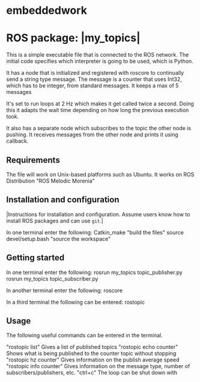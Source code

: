 # embeddedwork

# ROS package: |my_topics|

This is a simple executable file that is connected to the ROS network.
The initial code specifies which interpreter is going to be used, which is Python. 

It has a node that is initialized and registered with roscore to continually send a string type message.
The message is a counter that uses Int32, which has to be integer, from standard messages.
It keeps a max of 5 messages

It's set to run loops at 2 Hz which makes it get called twice a second. 
Doing this it adapts the wait time depending on how long the previous execution took.

It also has a separate node which subscribes to the topic the other node is pushing. It receives messages from the other node and prints it using callback. 


## Requirements

The file will work on Unix-based platforms such as Ubuntu. It works on ROS Distribution "ROS Melodic Morenia"

## Installation and configuration

|Instructions for installation and configuration. Assume users know how to install ROS packages and can use `git`.|

In one terminal enter the following:
Catkin_make                             "build the files"
source devel/setup.bash                  "source the workspace"


## Getting started

In one terminal enter the following:
rosrun my_topics topic_publisher.py
rosrun my_topics topic_subscriber.py

In another terminal enter the following:
roscore

In a third terminal the following can be entered:
rostopic

## Usage
The following useful commands can be entered in the terminal. 

"rostopic list"            Gives a list of published topics
"rostopic echo counter"    Shows what is being published to the counter topic without stopping
"rostopic hz counter"      Gives information on the publish average speed
"rostopic info counter"     Gives information on the message type, number of subscribers/publishers, etc. 
"ctrl+c"                   The loop can be shut down with
